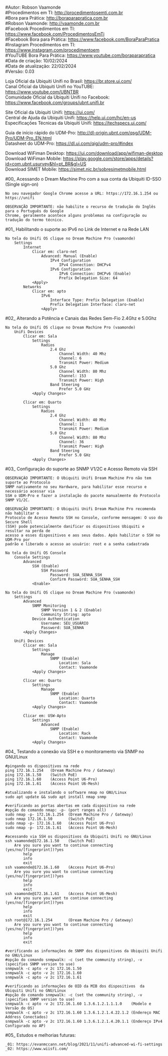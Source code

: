 #Autor: Robson Vaamonde<br>
#Procedimentos em TI: http://procedimentosemti.com.br<br>
#Bora para Prática: http://boraparapratica.com.br<br>
#Robson Vaamonde: http://vaamonde.com.br<br>
#Facebook Procedimentos em TI: https://www.facebook.com/ProcedimentosEmTi<br>
#Facebook Bora para Prática: https://www.facebook.com/BoraParaPratica<br>
#Instagram Procedimentos em TI: https://www.instagram.com/procedimentoem<br>
#YouTUBE Bora Para Prática: https://www.youtube.com/boraparapratica<br>
#Data de criação: 10/02/2024<br>
#Data de atualização: 22/02/2024<br>
#Versão: 0.03

Loja Oficial da Ubiquiti Unifi no Brasil: https://br.store.ui.com/<br>
Canal Oficial da Ubiquiti Unifi no YouTUBE: https://www.youtube.com/UBNTBR<br>
Comunidade Oficial da Ubiquiti Unifi no Facebook: https://www.facebook.com/groups/ubnt.unifi.br

Site Oficial da Ubiquiti Unifi: https://ui.com/<br>
Central de Ajuda da Ubiquiti Unifi: https://help.ui.com/hc/en-us<br>
Especificações Técnicas da Ubiquiti Unifi: https://techspecs.ui.com/

Guia de início rápido do UDM-Pro: http://dl-origin.ubnt.com/qsg/UDM-Pro/UDM-Pro_EN.html<br>
Datasheet do UDM-Pro: https://dl.ui.com/qig/udm-pro/#index

Download WiFiman Desktop: https://ui.com/download/app/wifiman-desktop<br>
Download WiFiman Mobile: https://play.google.com/store/apps/details?id=com.ubnt.usurvey&hl=pt_BR&gl=US<br>
Download SIMET Mobile: https://simet.nic.br/sobresimetmobile.html

#00_ Acessando o Dream Machine Pro com a sua conta da Ubiquiti ID-SSO (Single sign-on)<br>

	No seu navegador Google Chrome acesse a URL: https://172.16.1.254 ou https://unifi
	
	OBSERVAÇÃO IMPORTANTE: não habilite o recurso de tradução do Inglês para o Português do Google
	Chrome, geralmente acontece alguns problemas na configuração ou tradução do termo técnico.

#01_ Habilitando o suporte ao IPv6 no Link de Internet e na Rede LAN<br>

	Na tela do Unifi OS clique no Dream Machine Pro (vaamonde)
		Settings
			Internet
				Clicar em: claro-net
					Advanced: Manual (Enable)
						IPv4 Configuration
							IPv4 Connection: DHCPv4
						IPv6 Configuration
							IPv6 Connection: DHCPv6 (Enable)
							Prefix Delegation Size: 64 
				<Apply>
			Networks
				Clicar em: apto
					IPv6
						Interface Type: Prefix Delegation (Enable)
						Prefix Delegation Interface: claro-net
					<Apply>
	
#02_ Alterando a Potência e Canais das Redes Sem-Fio 2.4Ghz e 5.0Ghz<br>

	Na tela do Unifi OS clique no Dream Machine Pro (vaamonde)
		UniFi Devices
			Clicar em: Sala
				Settings
					Radios
						2.4 Ghz
							Channel Width: 40 Mhz
							Channel: 6
							Transmit Power: Medium
						5.0 Ghz
							Channel Width: 80 Mhz
							Channel: 153
							Transmit Power: High
						Band Steering
							Prefer 5.0 GHz
				<Apply Changes>

			Clicar em: Quarto
				Settings
					Radios
						2.4 Ghz
							Channel Width: 40 Mhz
							Channel: 11
							Transmit Power: Medium
						5.0 Ghz
							Channel Width: 80 Mhz
							Channel: 36
							Transmit Power: High
						Band Steering
							Prefer 5.0 GHz
				<Apply Changes>

#03_ Configuração do suporte ao SNMP V1/2C e Acesso Remoto via SSH<br>

	OBSERVAÇÃO IMPORTANTE: O Ubiquiti Unifi Dream Machine Pro não tem suporte ao Protocolo
	SNMP nativamente no seu Hardware, para habilitar esse recurso e necessário acessar via
	SSH o UDM-Pro e fazer a instalação do pacote manualmente do Protocolo SNMP V1/2C.

	OBSERVAÇÃO IMPORTANTE: O Ubiquiti Unifi Dream Machine Pro recomenda não habilitar o
	Protocolo de Acesso Remoto SSH no Console, conforme mensagem: O uso do Secure Shell 
	(SSH) pode potencialmente danificar os dispositivos Ubiquiti e resultar na perda de 
	acesso a esses dispositivos e aos seus dados. Após habilitar o SSH no UDM-Pro por
	padrão e liberado o acesso ao usuário: root e a senha cadastrada
	
	Na tela do Unifi OS Console
		Console Settings
			Advanced
				SSH (Enable)
					SSH Password
						Password: SUA_SENHA_SSH
						Confirm Password: SUA_SENHA_SSH
				<Enable>
 
	Na tela do Unifi OS clique no Dream Machine Pro (vaamonde)
		Settings
			Advanced
				SNMP Monitoring
					SNMP Version 1 & 2 (Enable)
					Community String: apto
				Device Authentication
					Username: SEU_USUÁRIO
					Password: SUA_SENHA
			<Apply Changes>
	
		UniFi Devices
			Clicar em: Sala
				Settings
					Manage
						SNMP (Enable)
							Location: Sala
							Contact: Vaamonde
				<Apply Changes>

			Clicar em: Quarto
				Settings
					Manage
						SNMP (Enable)
							Location: Quarto
							Contact: Vaamonde
				<Apply Changes>

			Clicar em: USW-Apto
				Settings
					Advanced
						SNMP (Enable)
							Location: Rack
							Contact: Vaamonde
				<Apply Changes>

#04_ Testando a conexão via SSH e o monitoramento via SNMP no GNU/Linux<br>

	#pingando os dispositivos na rede
	ping 172.16.1.254	(Dream Machine Pro / Gateway)
	ping 172.16.1.50	(Switch PoE)
	ping 172.16.1.60	(Access Point U6-Pro)
	ping 172.16.1.61	(Access Point U6-Mesh)

	#atualizando e instalando o software nmap no GNU/Linux
	sudo apt update && sudo apt install nmap snmp

	#verificando as portas abertas em cada dispositivo na rede
	#opção do comando nmap: -p- (port ranges all)
	sudo nmap -p- 172.16.1.254	(Dream Machine Pro / Gateway)
	sudo nmap 172.16.1.50		(Switch PoE)
	sudo nmap -p- 172.16.1.60	(Access Point U6-Pro)
	sudo nmap -p- 172.16.1.61	(Access Point U6-Mesh)

	#acessando via SSH os dispositivos da Ubiquiti Unifi no GNU/Linux
	ssh vaamonde@172.16.1.50	(Switch PoE)
		Are you sure you want to continue connecting (yes/no/[fingerprint])?yes
			help
			info
			exit
	ssh vaamonde@172.16.1.60	(Access Point U6-Pro)
		Are you sure you want to continue connecting (yes/no/[fingerprint])?yes
			help
			info
			exit
	ssh vaamonde@172.16.1.61	(Access Point U6-Mesh)
		Are you sure you want to continue connecting (yes/no/[fingerprint])?yes
			help
			info
			exit
	ssh root@172.16.1.254		(Dream Machine Pro / Gateway)
		Are you sure you want to continue connecting (yes/no/[fingerprint])?yes
			help
			info
			exit
	
	#verificando as informações de SNMP dos dispositivos da Ubiquiti Unifi no GNU/Linux
	#opção do comando snmpwalk: -c (set the community string), -v (specifies SNMP version to use)
	snmpwalk -c apto -v 2c 172.16.1.50
	snmpwalk -c apto -v 2c 172.16.1.60
	snmpwalk -c apto -v 2c 172.16.1.61

	#verificando as informações de OID da MIB dos dispositivos  da Ubiquiti Unifi no GNU/Linux
	#opção do comando snmpwalk: -c (set the community string), -v (specifies SNMP version to use)
	snmpwalk -c apto -v 2c 172.16.1.60 1.3.6.1.2.1.1.1.0	(Modelo e Versão do OS)
	snmpwalk -c apto -v 2c 172.16.1.60 1.3.6.1.2.1.4.22.1.2	(Endereço MAC Address Conectados)
	snmpwalk -c apto -v 2c 172.16.1.60 1.3.6.1.2.1.4.20.1.1	(Endereço IPv4 Configurado no AP)

#05_ Estudos e melhorias futuras:

	_01: https://evanmccann.net/blog/2021/11/unifi-advanced-wi-fi-settings
	_02: https://www.wiisfi.com/
	
